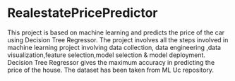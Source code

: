 # RealestatePricePredictor
This project is based on machine learning and predicts the price of the car using Decision Tree Regressor.
The project involves all the steps involved in machine learning project involving data collection, data engineering ,data visualization,feature selection,model selection & model deployment.
Decision Tree Regressor gives the maximum accuracy in predicting the price of the house.
The dataset has been taken from ML Uc repository.
